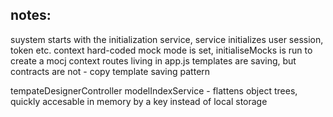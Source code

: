 notes:
------

suystem starts with the initialization service, service initializes user session, token etc. context hard-coded
mock mode is set, initialiseMocks is run to create a mocj context
routes living in app.js
templates are saving, but contracts are not - copy template saving pattern

tempateDesignerController
	modelIndexService - flattens object trees, quickly accesable in memory by a key instead of local storage
